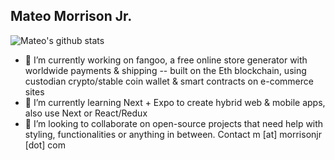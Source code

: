 ## Mateo Morrison Jr.

![Mateo's github stats](https://github-readme-stats.vercel.app/api?username=mateomorrison&count_private=true&show_icons=true&theme=radical)


- 🔭 I’m currently working on fangoo, a free online store generator with worldwide payments & shipping -- built on the Eth blockchain, using custodian crypto/stable coin wallet & smart contracts on e-commerce sites
- 🌱 I’m currently learning Next + Expo to create hybrid web & mobile apps, also use Next or React/Redux
- 👯 I’m looking to collaborate on open-source projects that need help with styling, functionalities or anything in between. Contact m [at] morrisonjr [dot] com
